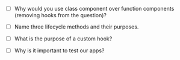 - [ ] Why would you use class component over function components (removing hooks from the question)?

* [ ] Name three lifecycle methods and their purposes.

- [ ] What is the purpose of a custom hook?

* [ ] Why is it important to test our apps?
